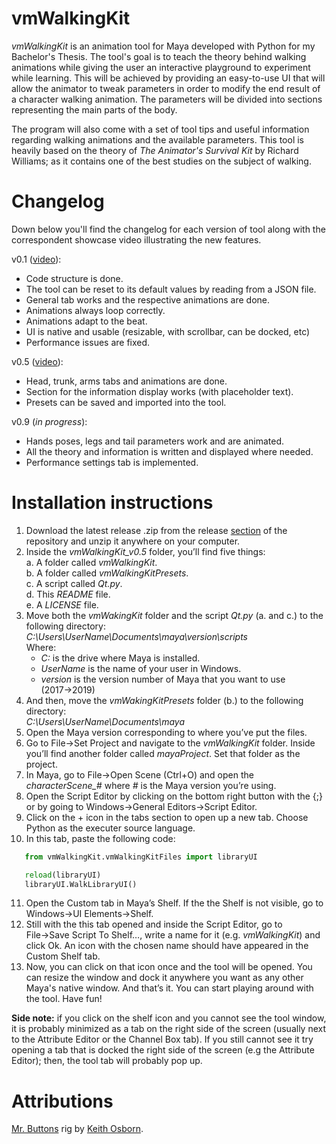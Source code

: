 # vmWalkingKit

*vmWalkingKit* is an animation tool for Maya developed with Python for my Bachelor's Thesis. The tool's goal is to teach the theory behind walking animations while giving the user an interactive playground to experiment while learning. This will be achieved by providing an easy-to-use UI that will allow the animator to tweak parameters in order to modify the end result of a character walking animation. The parameters will be divided into sections representing the main parts of the body.

The program will also come with a set of tool tips and useful information regarding walking animations and the available parameters. This tool is heavily based on the theory of *The Animator's Survival Kit* by Richard Williams; as it contains one of the best studies on the subject of walking.

# Changelog

Down below you'll find the changelog for each version of tool along with the
correspondent showcase video illustrating the new features.

v0.1 ([video](https://vimeo.com/402131641)):
* Code structure is done.
* The tool can be reset to its default values by reading from a JSON file.
* General tab works and the respective animations are done.
* Animations always loop correctly.
* Animations adapt to the beat.
* UI is native and usable (resizable, with scrollbar, can be docked,
etc)
* Performance issues are fixed.

v0.5 ([video](https://vimeo.com/413653094)):
* Head, trunk, arms tabs and animations are done.
* Section for the information display works (with placeholder text).
* Presets can be saved and imported into the tool.

v0.9 (*in progress*):
* Hands poses, legs and tail parameters work and are animated.
* All the theory and information is written and displayed where
needed.
* Performance settings tab is implemented.
 
# Installation instructions

1. Download the latest release .zip from the release [section](https://github.com/nintervik/vmWalkingKit/releases) of the repository and unzip it anywhere on your computer.<br/>
2. Inside the *vmWalkingKit_v0.5* folder, you’ll find five things:<br/>
   a. A folder called *vmWalkingKit*.<br/>
   b. A folder called *vmWalkingKitPresets*.<br/>
   c. A script called *Qt.py*.<br/>
   d. This *README* file.<br/>
   e. A *LICENSE* file.<br/>
3. Move both the *vmWakingKit* folder and the script *Qt.py* (a. and c.) to the following directory:     
*C:\Users\UserName\Documents\maya\version\scripts*<br/>
Where:<br/>
   - *C:* is the drive where Maya is installed.
   - *UserName* is the name of your user in Windows.
   - *version* is the version number of Maya that you want to use (2017→2019)<br/>
4. And then, move the *vmWakingKitPresets* folder (b.) to the following directory:     
*C:\Users\UserName\Documents\maya*<br/>
5. Open the Maya version corresponding to where you’ve put the files.<br/>
6. Go to File→Set Project and navigate to the *vmWalkingKit* folder. Inside you’ll find another folder called *mayaProject*. Set that folder as the project.<br/> 
7. In Maya, go to File→Open Scene (Ctrl+O) and open the *characterScene_#* where *#* is the Maya version you’re using.<br/>
8. Open the Script Editor by clicking on the bottom right button with the {;} or by going to Windows→General Editors→Script Editor.<br/>
9. Click on the + icon in the tabs section to open up a new tab. Choose Python as the executer source language.<br/>
10. In this tab, paste the following code:<br/>     
```python
   from vmWalkingKit.vmWalkingKitFiles import libraryUI

   reload(libraryUI)
   libraryUI.WalkLibraryUI()
```
11. Open the Custom tab in Maya’s Shelf. If the the Shelf is not visible, go to Windows→UI Elements→Shelf.<br/>  
12. Still with the this tab opened and inside the Script Editor, go to File→Save Script To Shelf…, write a name for it (e.g. *vmWalkingKit*) and click Ok. An icon with the chosen name should have appeared in the Custom Shelf tab.<br/>
13. Now, you can click on that icon once and the tool will be opened. You can resize the window and dock it anywhere you want as any other Maya's native window. And that’s it. You can start playing around with the tool. Have fun!<br/> 

**Side note:** if you click on the shelf icon and you cannot see the tool window, it is probably minimized as a tab on the right side of the screen (usually next to the Attribute Editor or the Channel Box tab). If you still cannot see it try opening a tab that is docked the right side of the screen (e.g the Attribute Editor); then, the tool tab will probably pop up. 

# Attributions

[Mr. Buttons](bloomsbury.com/cw/cartoon-character-animation-with-maya/student-resources/mr-buttons/) rig by [Keith Osborn](http://www.keithosborn.com/).
